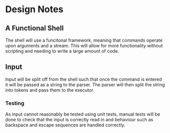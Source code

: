 # Design Notes

## A Functional Shell

The shell will use a funcitonal framework, meaning that commands operate upon arguments and a stream. This will allow for more functionality without scripting and needing to write a large amount of code.

## Input

Input will be split off from the shell such that once the command is entered it will be passed as a string to the parser. The parser will then split the string into tokens and pass them to the executor.

### Testing

As input cannot reasonably be tested using unit tests, manual tests will be done to check that the input is correctly read in and behaviour such as backspace and escape sequences are handled correctly.
